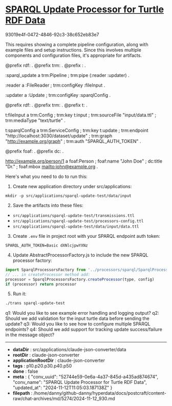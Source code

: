 # [SPARQL Update Processor for Turtle RDF Data](https://claude.ai/chat/52744e59-0e6a-4a37-845d-a435ad874674)

93019e4f-0472-4846-92c3-38c652eb83e7

 <antThinking>This requires showing a complete pipeline configuration, along with example files and setup instructions. Since this involves multiple components and configuration files, it's appropriate for artifacts.</antThinking>

<antArtifact identifier="sparql-update-transmission" type="application/vnd.ant.code" language="turtle" title="transmissions.ttl">
@prefix rdf: <http://www.w3.org/1999/02/22-rdf-syntax-ns#> .
@prefix trm: <http://purl.org/stuff/transmission/> .
@prefix : <http://hyperdata.it/transmissions/> .

:sparql_update a trm:Pipeline ;
    trm:pipe (:reader :updater) .

:reader a :FileReader ;
    trm:configKey :fileInput .

:updater a :Update ;
    trm:configKey :sparqlConfig .
</antArtifact>

<antArtifact identifier="sparql-update-config" type="application/vnd.ant.code" language="turtle" title="processors-config.ttl">
@prefix rdf: <http://www.w3.org/1999/02/22-rdf-syntax-ns#> .
@prefix trm: <http://purl.org/stuff/transmission/> .
@prefix t: <http://hyperdata.it/transmissions/> .

t:fileInput a trm:Config ;
    trm:key t:input ;
    trm:sourceFile "input/data.ttl" ;
    trm:mediaType "text/turtle" .

t:sparqlConfig a trm:ServiceConfig ;
    trm:key t:update ;
    trm:endpoint "http://localhost:3030/dataset/update" ;
    trm:graph "http://example.org/graph" ;
    trm:auth "SPARQL_AUTH_TOKEN" .
</antArtifact>

<antArtifact identifier="example-data" type="application/vnd.ant.code" language="turtle" title="data.ttl">
@prefix foaf: <http://xmlns.com/foaf/0.1/> .
@prefix dc: <http://purl.org/dc/elements/1.1/> .

<http://example.org/person/1> 
    a foaf:Person ;
    foaf:name "John Doe" ;
    dc:title "Dr." ;
    foaf:mbox <mailto:john@example.org> .
</antArtifact>

Here's what you need to do to run this:

1. Create new application directory under src/applications:
```
mkdir -p src/applications/sparql-update-test/data/input
```

2. Save the artifacts into these files:
- `src/applications/sparql-update-test/transmissions.ttl`
- `src/applications/sparql-update-test/processors-config.ttl` 
- `src/applications/sparql-update-test/data/input/data.ttl`

3. Create `.env` file in project root with your SPARQL endpoint auth token:
```
SPARQL_AUTH_TOKEN=Basic dXNlcjpwYXNz
```

4. Update AbstractProcessorFactory.js to include the new SPARQL processor factory:
```javascript
import SparqlProcessorsFactory from '../processors/sparql/SparqlProcessorsFactory.js'
// ... in createProcessor method add:
processor = SparqlProcessorsFactory.createProcessor(type, config)
if (processor) return processor
```

5. Run it:
```bash
./trans sparql-update-test
```

q1: Would you like to see example error handling and logging output?
q2: Should we add validation for the input turtle data before sending the update?
q3: Would you like to see how to configure multiple SPARQL endpoints?
q4: Should we add support for tracking update success/failure in the message object?

---

* **dataDir** : src/applications/claude-json-converter/data
* **rootDir** : claude-json-converter
* **applicationRootDir** : claude-json-converter
* **tags** : p10.p20.p30.p40.p50
* **done** : false
* **meta** : {
  "conv_uuid": "52744e59-0e6a-4a37-845d-a435ad874674",
  "conv_name": "SPARQL Update Processor for Turtle RDF Data",
  "updated_at": "2024-11-12T11:05:03.187138Z"
}
* **filepath** : /home/danny/github-danny/hyperdata/docs/postcraft/content-raw/chat-archives/md/5274/2024-11-12_930.md
